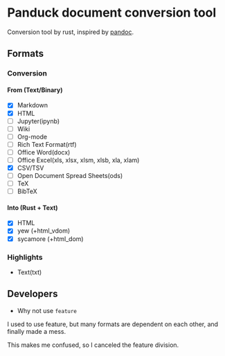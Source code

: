 Panduck document conversion tool
================================

Conversion tool by rust, inspired by [pandoc]().

## Formats

### Conversion

#### From (Text/Binary)

- [x] Markdown
- [x] HTML
- [ ] Jupyter(ipynb)
- [ ] Wiki
- [ ] Org-mode
- [ ] Rich Text Format(rtf)
- [ ] Office Word(docx)
- [ ] Office Excel(xls, xlsx, xlsm, xlsb, xla, xlam)
- [x] CSV/TSV
- [ ] Open Document Spread Sheets(ods)
- [ ] TeX
- [ ] BibTeX

#### Into (Rust + Text)

- [x] HTML
- [x] yew (+html_vdom)
- [x] sycamore (+html_dom)

### Highlights

- Text(txt)



## Developers



- Why not use `feature`

I used to use feature, but many formats are dependent on each other, and finally made a mess.

This makes me confused, so I canceled the feature division.